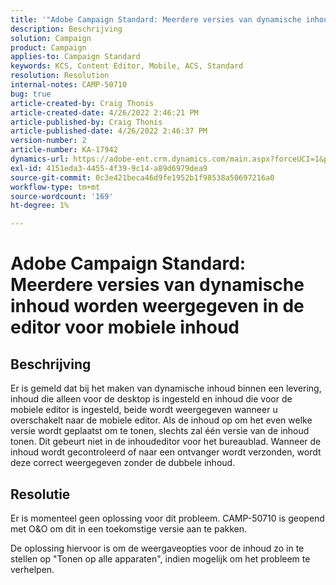 ```yaml
---
title: '"Adobe Campaign Standard: Meerdere versies van dynamische inhoud worden weergegeven in de editor voor mobiele inhoud.'''
description: Beschrijving
solution: Campaign
product: Campaign
applies-to: Campaign Standard
keywords: KCS, Content Editor, Mobile, ACS, Standard
resolution: Resolution
internal-notes: CAMP-50710
bug: true
article-created-by: Craig Thonis
article-created-date: 4/26/2022 2:46:21 PM
article-published-by: Craig Thonis
article-published-date: 4/26/2022 2:46:37 PM
version-number: 2
article-number: KA-17942
dynamics-url: https://adobe-ent.crm.dynamics.com/main.aspx?forceUCI=1&pagetype=entityrecord&etn=knowledgearticle&id=bf9ea09f-6fc5-ec11-a7b6-0022480a10ee
exl-id: 4151eda3-4455-4f39-9c14-a89d6979dea9
source-git-commit: 0c3e421beca46d9fe1952b1f98538a50697216a0
workflow-type: tm+mt
source-wordcount: '169'
ht-degree: 1%

---
```


# Adobe Campaign Standard: Meerdere versies van dynamische inhoud worden weergegeven in de editor voor mobiele inhoud

## Beschrijving


Er is gemeld dat bij het maken van dynamische inhoud binnen een levering, inhoud die alleen voor de desktop is ingesteld en inhoud die voor de mobiele editor is ingesteld, beide wordt weergegeven wanneer u overschakelt naar de mobiele editor. Als de inhoud op om het even welke versie wordt geplaatst om te tonen, slechts zal één versie van de inhoud tonen. Dit gebeurt niet in de inhoudeditor voor het bureaublad. Wanneer de inhoud wordt gecontroleerd of naar een ontvanger wordt verzonden, wordt deze correct weergegeven zonder de dubbele inhoud.


## Resolutie


Er is momenteel geen oplossing voor dit probleem. CAMP-50710 is geopend met O&amp;O om dit in een toekomstige versie aan te pakken.



De oplossing hiervoor is om de weergaveopties voor de inhoud zo in te stellen op &quot;Tonen op alle apparaten&quot;, indien mogelijk om het probleem te verhelpen.
